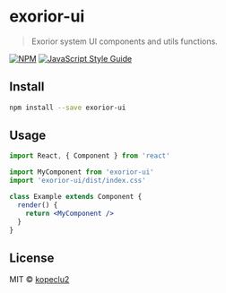 # exorior-ui

> Exorior system UI components and utils functions.

[![NPM](https://img.shields.io/npm/v/exorior-ui.svg)](https://www.npmjs.com/package/exorior-ui) [![JavaScript Style Guide](https://img.shields.io/badge/code_style-standard-brightgreen.svg)](https://standardjs.com)

## Install

```bash
npm install --save exorior-ui
```

## Usage

```jsx
import React, { Component } from 'react'

import MyComponent from 'exorior-ui'
import 'exorior-ui/dist/index.css'

class Example extends Component {
  render() {
    return <MyComponent />
  }
}
```

## License

MIT © [kopeclu2](https://github.com/kopeclu2)
